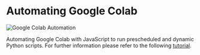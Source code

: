 # Automating Google Colab

![Google Colab Automation](https://cdn-images-1.medium.com/max/800/1*5wC2pRrrCntpApruz3H2LA.gif)

Automating Google Colab with JavaScript to run prescheduled and dynamic Python scripts. For further information please refer to the following [tutorial](https://khorasani.medium.com/creating-interactive-radar-charts-with-python-2856d06535f6).

